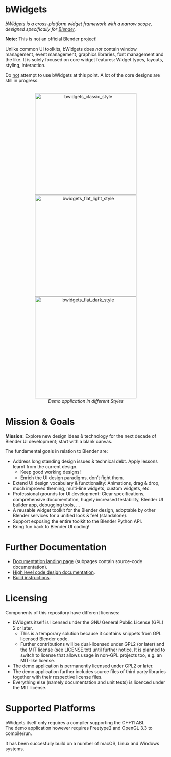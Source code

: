 bWidgets
========

_bWidgets is a cross-platform widget framework with a narrow scope, designed
specifically for [Blender](https://www.blender.org/)._

__Note:__ This is not an official Blender project!

Unlike common UI toolkits, bWidgets does _not_ contain window management, event
management, graphics libraries, font management and the like. It is solely
focused on core widget features: Widget types, layouts, styling, interaction.

Do <u>not</u> attempt to use bWidgets at this point. A lot of the core designs
are still in progress.

<br/>
<div align="center">
<img width="318" alt="bwidgets_classic_style" src="https://user-images.githubusercontent.com/7873998/147843328-a97c0841-9a71-41bb-8b8b-41c6af5c55ee.png"> <img width="318" alt="bwidgets_flat_light_style" src="https://user-images.githubusercontent.com/7873998/147843329-fb01ebc0-62b9-4f3a-a1cb-cf61f7d0c84a.png"> <img width="318" alt="bwidgets_flat_dark_style" src="https://user-images.githubusercontent.com/7873998/147843330-a249ab1f-a2b3-4653-b69d-92ae9dbc2b99.png">

<br/>
<i>Demo application in different Styles</i>
</div>

Mission & Goals
===============

__Mission:__ Explore new design ideas & technology for the next decade of
Blender UI development; start with a blank canvas.

The fundamental goals in relation to Blender are:
* Address long standing design issues & technical debt. Apply lessons learnt
  from the current design.
  * Keep good working designs!
  * Enrich the UI design paradigms, don’t fight them.
* Extend UI design vocabulary & functionality: Animations, drag & drop, much
  improved theming, multi-line widgets, custom widgets, etc.
* Professional grounds for UI development: Clear specifications, comprehensive
  documentation, hugely increased testability, Blender UI builder app, debugging
  tools, ...
* A reusable widget toolkit for the Blender design, adoptable by other Blender
  services for a unified look & feel (standalone).
* Support exposing the entire toolkit to the Blender Python API.
* Bring fun back to Blender UI coding!

Further Documentation
=====================
* [Documentation landing page](https://julianeisel.github.io/bWidgets/index.html)
  (subpages contain source-code documentation).
* [High level code design documentation](https://julianeisel.github.io/bWidgets/md_docs_bWidgets_about.html).
* [Build instructions](https://julianeisel.github.io/bWidgets/md_docs_build_instructions.html).


Licensing
========

Components of this repository have different licenses:
* bWidgets itself is licensed under the GNU General Public License (GPL) 2 or
  later.
  * This is a temporary solution because it contains snippets from GPL
    licensed Blender code.
  * Further contributions will be dual-licensed under GPL2 (or later) and the MIT
    license (see LICENSE.txt) until further notice. It is planned to switch to
    license that allows usage in non-GPL projects too, e.g. an MIT-like license.
* The demo application is permanently licensed under GPL2 or later.
* The demo application further includes source files of third party libraries
  together with their respective license files.
* Everything else (namely documentation and unit tests) is licenced under the MIT
  license.


# Supported Platforms

bWidgets itself only requires a compiler supporting the C++11 ABI.<br/>
The demo application however requires Freetype2 and OpenGL 3.3 to compile/run.

It has been succesfully build on a number of macOS, Linux and Windows systems.
